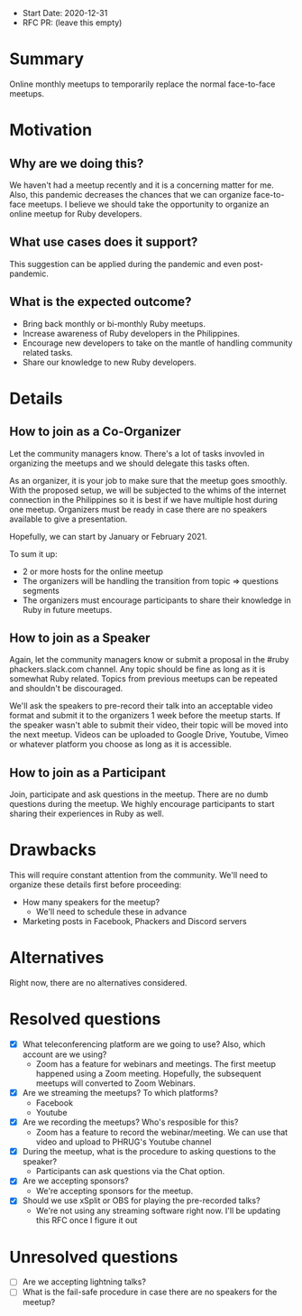 - Start Date: 2020-12-31
- RFC PR: (leave this empty)

# Summary

Online monthly meetups to temporarily replace the normal face-to-face meetups.

# Motivation
## Why are we doing this?

We haven't had a meetup recently and it is a concerning matter for me. Also, this pandemic decreases the chances that we can organize face-to-face meetups. I believe we should take the opportunity to organize an online meetup for Ruby developers. 

## What use cases does it support?

This suggestion can be applied during the pandemic and even post-pandemic. 

## What is the expected outcome?
- Bring back monthly or bi-monthly Ruby meetups. 
- Increase awareness of Ruby developers in the Philippines.
- Encourage new developers to take on the mantle of handling community related tasks.
- Share our knowledge to new Ruby developers.

# Details
## How to join as a Co-Organizer
Let the community managers know. There's a lot of tasks invovled in organizing the meetups and we should delegate this tasks often. 

As an organizer, it is your job to make sure that the meetup goes smoothly. With the proposed setup, we will be subjected to the whims of the internet connection in the Philippines so it is best if we have multiple host during one meetup. Organizers must be ready in case there are no speakers available to give a presentation. 

Hopefully, we can start by January or February 2021.

To sum it up:
- 2 or more hosts for the online meetup
- The organizers will be handling the transition from topic => questions segments
- The organizers must encourage participants to share their knowledge in Ruby in future meetups.

## How to join as a Speaker
Again, let the community managers know or submit a proposal in the #ruby phackers.slack.com channel. Any topic should be fine as long as it is somewhat Ruby related. Topics from previous meetups can be repeated and shouldn't be discouraged. 

We'll ask the speakers to pre-record their talk into an acceptable video format and submit it to the organizers 1 week before the meetup starts. If the speaker wasn't able to submit their video, their topic will be moved into the next meetup. Videos can be uploaded to Google Drive, Youtube, Vimeo or whatever platform you choose as long as it is accessible.

## How to join as a Participant
Join, participate and ask questions in the meetup. There are no dumb questions during the meetup. We highly encourage participants to start sharing their experiences in Ruby as well.

# Drawbacks

This will require constant attention from the community. We'll need to organize these details first before proceeding:
- How many speakers for the meetup?
  - We'll need to schedule these in advance
- Marketing posts in Facebook, Phackers and Discord servers

# Alternatives

Right now, there are no alternatives considered.

# Resolved questions
- [x] What teleconferencing platform are we going to use? Also, which account are we using?
  - Zoom has a feature for webinars and meetings. The first meetup happened using a Zoom meeting. Hopefully, the subsequent meetups will converted to Zoom Webinars.
- [x] Are we streaming the meetups? To which platforms?
  - Facebook
  - Youtube
- [x] Are we recording the meetups? Who's resposible for this?
  - Zoom has a feature to record the webinar/meeting. We can use that video and upload to PHRUG's Youtube channel
- [x] During the meetup, what is the procedure to asking questions to the speaker?
  - Participants can ask questions via the Chat option.
- [x] Are we accepting sponsors?
  - We're accepting sponsors for the meetup. 
- [x] Should we use xSplit or OBS for playing the pre-recorded talks?
  - We're not using any streaming software right now. I'll be updating this RFC once I figure it out 

# Unresolved questions
- [ ] Are we accepting lightning talks?
- [ ] What is the fail-safe procedure in case there are no speakers for the meetup?

